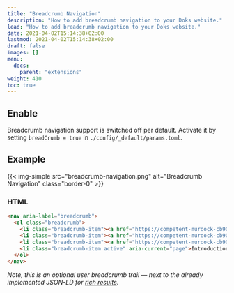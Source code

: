 ```yaml
---
title: "Breadcrumb Navigation"
description: "How to add breadcrumb navigation to your Doks website."
lead: "How to add breadcrumb navigation to your Doks website."
date: 2021-04-02T15:14:38+02:00
lastmod: 2021-04-02T15:14:38+02:00
draft: false
images: []
menu:
  docs:
    parent: "extensions"
weight: 410
toc: true
---
```


## Enable

Breadcrumb navigation support is switched off per default. Activate it by setting `breadCrumb = true` in `./config/_default/params.toml`.

## Example

{{< img-simple src="breadcrumb-navigation.png" alt="Breadcrumb Navigation" class="border-0" >}}

### HTML

```html
<nav aria-label="breadcrumb">
  <ol class="breadcrumb">
    <li class="breadcrumb-item"><a href="https://competent-murdock-cb909c.netlify.app/">Home</a></li>
    <li class="breadcrumb-item"><a href="https://competent-murdock-cb909c.netlify.app/docs/">Docs</a></li>
    <li class="breadcrumb-item"><a href="https://competent-murdock-cb909c.netlify.app/docs/prologue/">Prologue</a></li>
    <li class="breadcrumb-item active" aria-current="page">Introduction</li>
  </ol>
</nav>
```

_Note, this is an optional user breadcrumb trail — next to the already implemented JSON-LD for [rich results](https://developers.google.com/search/docs/data-types/breadcrumb)._
